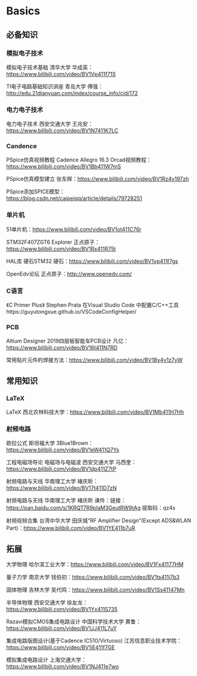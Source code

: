 # Basics
## 必备知识

### 模拟电子技术
模拟电子技术基础 清华大学 华成英：https://www.bilibili.com/video/BV1Vp411f71S

TI电子电路基础知识讲座 青岛大学 傅强：http://edu.21dianyuan.com/index/course_info/cid/172
### 电力电子技术

电力电子技术 西安交通大学 王兆安：https://www.bilibili.com/video/BV1N7411K7LC

### Candence
PSpice仿真视频教程 Cadence Allegro 16.3 Orcad视频教程：https://www.bilibili.com/video/BV1Bb411W7mS

PSpice仿真模型建立 张东辉：https://www.bilibili.com/video/BV1Rz4y197zh

PSpice添加SPICE模型：https://blog.csdn.net/caipeiqq/article/details/79728251
### 单片机
51单片机：https://www.bilibili.com/video/BV1ot411C76r

STM32F407ZGT6 Explorer 正点原子：https://www.bilibili.com/video/BV1Rx411R75t 

HAL库 硬石STM32 硬石：https://www.bilibili.com/video/BV1yp411f7gs

OpenEdv论坛 正点原子：http://www.openedv.com/

### C语言
《C Primer Plus》 Stephen Prata
在Visual Studio Code 中配置C/C++工具https://guyutongxue.github.io/VSCodeConfigHelper/

### PCB
Altium Designer 2019四层板智能车PCB设计 凡亿：https://www.bilibili.com/video/BV16t411N7RD

常用贴片元件的焊接方法：https://www.bilibili.com/video/BV1By4y1z7yW


## 常用知识
### LaTeX
LaTeX 西北农林科技大学：https://www.bilibili.com/video/BV1Mb411H7Hh

### 射频电路

欧拉公式 斯坦福大学 3Blue1Brown：https://www.bilibili.com/video/BV1eW411Q7Ys

工程电磁场导论 电磁场与电磁波 西安交通大学 马西奎：https://www.bilibili.com/video/BV1dp411Z7tP

射频电路与天线 华南理工大学 褚庆昕：https://www.bilibili.com/video/BV17t411D7zN

射频电路与天线 华南理工大学 褚庆昕 课件：链接：https://pan.baidu.com/s/1KRQT7R9pIaM3GeutRW9tAg  提取码：qz4s

射频视频合集 台湾中华大学 田庆城“RF Amplifier Design”(Except ADS&WLAN Part)：https://www.bilibili.com/video/BV1YE411b7uR

## 拓展
大学物理 哈尔滨工业大学：https://www.bilibili.com/video/BV1Fx41177HM

量子力学 南京大学 钱伯初：https://www.bilibili.com/video/BV1ts411i7b3

固体物理 吉林大学 吴代鸣：https://www.bilibili.com/video/BV1Ss41147Mn

半导体物理 西安交通大学 徐友龙：https://www.bilibili.com/video/BV1Yx411S735

Razavi模拟CMOS集成电路设计 中国科学技术大学 黄鲁：https://www.bilibili.com/video/BV1JJ411L7uY

集成电路版图设计(基于Cadence IC510/Virtuoso) 江苏信息职业技术学院：https://www.bilibili.com/video/BV1iE411f7GE

模拟集成电路设计 上海交通大学：https://www.bilibili.com/video/BV1NJ411e7wo

